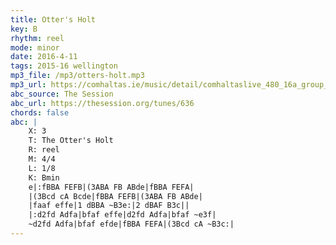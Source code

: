 ```yaml
---
title: Otter's Holt
key: B
rhythm: reel
mode: minor
date: 2016-4-11
tags: 2015-16 wellington 
mp3_file: /mp3/otters-holt.mp3
mp3_url: https://comhaltas.ie/music/detail/comhaltaslive_480_16a_group_of_tutors/
abc_source: The Session
abc_url: https://thesession.org/tunes/636
chords: false
abc: |
    X: 3
    T: The Otter's Holt
    R: reel
    M: 4/4
    L: 1/8
    K: Bmin
    e|:fBBA FEFB|(3ABA FB ABde|fBBA FEFA|
    |(3Bcd cA Bcde|fBBA FEFB|(3ABA FB ABde|
    |faaf effe|1 dBBA ~B3e:|2 dBAF B3c||
    |:d2fd Adfa|bfaf effe|d2fd Adfa|bfaf ~e3f|
    ~d2fd Adfa|bfaf efde|fBBA FEFA|(3Bcd cA ~B3c:|
---
```


